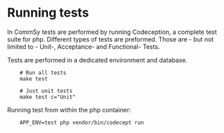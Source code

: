 # Running tests
In CommSy tests are performed by running Codeception, a complete test suite for php.
Different types of tests are preformed. Those are - but not limited to - Unit-, Acceptance- and Functional- Tests.

Tests are performed in a dedicated environment and database.

```terminal
    # Run all tests
    make test
    
    # Just unit tests
    make test c="Unit"
```

Running test from within the php container:
```terminal
    APP_ENV=test php vendor/bin/codecept run
```